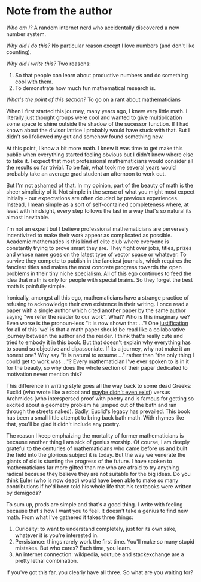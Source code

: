 # Note from the author

*Who am I?* A random internet nerd who accidentally discovered a new number system.

*Why did I do this?* No particular reason except I love numbers (and don't like counting).

*Why did I write this?* Two reasons:
1. So that people can learn about productive numbers and do something cool with them.
2. To demonstrate how much fun mathematical research is.

*What's the point of this section?* To go on a rant about mathematicians

When I first started this journey, many years ago, I knew very little math. I literally just thought groups were cool and wanted to give multiplication some space to shine outside the shadow of the sucessor function. If I had known about the divisor lattice I probably would have stuck with that. But I didn't so I followed my gut and somehow found something new. 

At this point, I know a bit more math. I knew it was time to get make this public when everything started feeling obvious but I didn't know where else to take it. I expect that most professional mathematicians would consider all the results so far trivial. To be fair, what took me several years would probably take an average grad student an afternoon to work out. 

But I'm not ashamed of that. In my opinion, part of the beauty of math is the sheer simplicity of it. Not simple in the sense of what you might most expect initially - our expectations are often clouded by previous experiences. Instead, I mean simple as a sort of self-contained completeness where, at least with hindsight, every step follows the last in a way that's so natural its almost inevitable.

I'm not an expert but I believe professional mathematicians are perversely incentivized to make their work appear as complicated as possible. Academic mathematics is this kind of elite club where everyone is constantly trying to prove smart they are. They fight over jobs, titles, prizes and whose name goes on the latest type of vector space or whatever. To survive they compete to publish in the fanciest journals, which requires the fanciest titles and makes the most concrete progress towards the open problems in their tiny niche specialism. All of this ego continues to feed the idea that math is only for people with special brains. So they forget the best math is painfully simple.

Ironically, amongst all this ego, mathematicians have a strange practice of refusing to acknowledge their own existence in their writing. I once read a paper with a single author which cited another paper by the same author saying "we refer the reader to our work". What? Who is this imaginary we? Even worse is the pronoun-less "it is now shown that ..."! One [justification](https://math.stackexchange.com/questions/1305775/why-do-single-author-math-papers-use-we-instead-of-i) for all of this 'we' is that a math paper should be read like a collaborative journey between the author and the reader. I think that's really cute and tried to embody it in this book. But that doesn't explain why everything has to sound so objective and dipassoniate. If its a journey, why not make it an honest one? Why say "it is natural to assume ..." rather than "the only thing I could get to work was ..."? Every mathematician I've ever spoken to is in it for the beauty, so why does the whole section of their paper dedicated to motivation never mention this?

This difference in writing style goes all the way back to some dead Greeks: Euclid (who wrote like a robot and [maybe didn't even exist](https://hsm.stackexchange.com/questions/2764/is-there-any-historical-evidence-maintaining-that-euclid-was-a-single-person)) versus Archmides (who interspersed proof with poetry and is famous for getting so excited about a geometry problem he jumped out of the bath and ran through the streets naked). Sadly, Euclid's legacy has prevailed. This book has been a small little attempt to bring back bath math. With rhymes like that, you'll be glad it didn't include any poetry.

The reason I keep emphaizing the mortality of former mathematicians is because another thing I am sick of genius worship. Of course, I am deeply grateful to the centuries of mathematicians who came before us and built the field into the glorious subject it is today. But the way we venerate the giants of old is stunting the progress of the future. I have spoken to mathematicians far more gifted than me who are afraid to try anything radical because they believe they are not suitable for the big ideas. Do you think Euler (who is now dead) would have been able to make so many contributions if he'd been told his whole life that his textbooks were written by demigods?

To sum up, prods are simple and that's a good thing. I write with feeling because that's how I want you to feel. It doesn't take a genius to find new math. From what I've gathered it takes three things:
1. Curiosity: to want to understand completely, just for its own sake, whatever it is you're interested in.
2. Persistance: things rarely work the first time. You'll make so many stupid mistakes. But who cares? Each time, you learn.
3. An internet connection: wikipedia, youtube and stackexchange are a pretty lethal combination.

If you've got this far, you clearly have all three. So what are you waiting for?